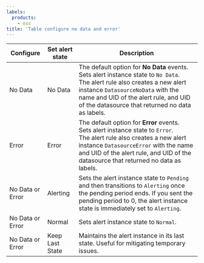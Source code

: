 ```yaml
---
labels:
  products:
    - oss
title: 'Table configure no data and error'
---
```


| Configure        | Set alert state | Description                                                                                                                                                                                                                                                          |
| ---------------- | --------------- | -------------------------------------------------------------------------------------------------------------------------------------------------------------------------------------------------------------------------------------------------------------------- |
| No Data          | No Data         | The default option for **No Data** events.<br/>Sets alert instance state to `No Data`. <br/> The alert rule also creates a new alert instance `DatasourceNoData` with the name and UID of the alert rule, and UID of the datasource that returned no data as labels. |
| Error            | Error           | The default option for **Error** events.<br/>Sets alert instance state to `Error`. <br/> The alert rule also creates a new alert instance `DatasourceError` with the name and UID of the alert rule, and UID of the datasource that returned no data as labels.      |
| No Data or Error | Alerting        | Sets the alert instance state to `Pending` and then transitions to `Alerting` once the pending period ends. If you sent the pending period to 0, the alert instance state is immediately set to `Alerting`.                                                          |
| No Data or Error | Normal          | Sets alert instance state to `Normal`.                                                                                                                                                                                                                               |
| No Data or Error | Keep Last State | Maintains the alert instance in its last state. Useful for mitigating temporary issues.                                                                                                                                                                              |
